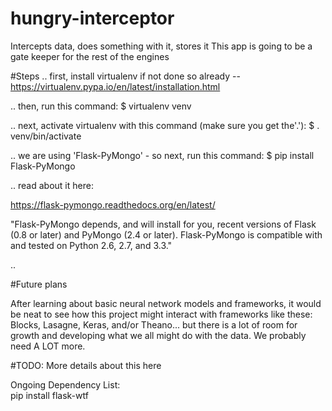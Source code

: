 # hungry-interceptor
Intercepts data, does something with it, stores it
This app is going to be a gate keeper for the rest of the engines

#Steps
.. first, install virtualenv if not done so already -- https://virtualenv.pypa.io/en/latest/installation.html

.. then, run this command:  $ virtualenv venv

.. next, activate virtualenv with this command (make sure you get the'.'):  $ . venv/bin/activate

.. we are using 'Flask-PyMongo' - so next, run this command: $ pip install Flask-PyMongo

.. read about it here: 

https://flask-pymongo.readthedocs.org/en/latest/

"Flask-PyMongo depends, and will install for you, recent versions of Flask (0.8 or later) and PyMongo (2.4 or later). Flask-PyMongo is compatible with and tested on Python 2.6, 2.7, and 3.3."

..


#Future plans

After learning about basic neural network models and frameworks, it would be neat to see how this project might interact with frameworks like these: Blocks, Lasagne, Keras, and/or Theano... but there is a lot of room for growth and developing what we all might do with the data. We probably need A LOT more.


#TODO: More details about this here


Ongoing Dependency List:  
pip install flask-wtf 

